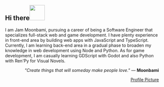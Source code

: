 <!-- ![MasterHead](https://pbs.twimg.com/profile_banners/1425084046275596289/1722762039/1500x500) -->
<!-- <h1 align="center">Hi, I am Moonbami!<img src="https://media.tenor.com/SNL9_xhZl9oAAAAi/waving-hand-joypixels.gif" width="50" height="50" /></h1> -->
<h2>Hi there<img src="https://media.tenor.com/SNL9_xhZl9oAAAAi/waving-hand-joypixels.gif" width="50" height="50" /></h2>
<p>I am Jam Moonbami, pursuing a career of being a Software Engineer that specializes full-stack web and game development. I have plenty experience in front-end area by building web apps with JavaScript and TypeScript. Currently, I am learning back-end area in a gradual phase to broaden my knowledge in web development using Node and Python. As for game development, I am casually learning GDScript with Godot and also Python with Ren'Py for Visual Novels.</p>
<p align="right"><i>"Create things that will someday make people love."</i> — <strong>Moonbami</strong></p>
<div align="right">
  <a href="https://ph.pinterest.com/search/pins/?q=ayase%20momo&rs=typed">Profile Picture</a>
</div> 

<div align="center">
<!--   <img src="https://github-readme-stats.vercel.app/api?username=moonbamijam&hide_title=false&hide_rank=false&show=reviews&show_icons=true&include_all_commits=true&count_private=true&disable_animations=false&theme=city_lights&bg_color=00000000&locale=en&hide_border=true" height="200" alt="stats graph"  />  -->
<!--   <img src="https://github-readme-stats.vercel.app/api/top-langs?username=moonbamijam&locale=en&hide_title=false&layout=compact&card_width=320&langs_count=10&theme=city_lights&bg_color=00000000&hide_border=true" height="200" alt="languages graph"  /> -->
<!--   <img height="150" src="https://media1.tenor.com/m/PyNliHCBh4IAAAAC/hoshimachi-suisei-hosimati-suisei.gif"  />  -->
<!--   <img height="200" src="https://64.media.tumblr.com/f03272a8cebede891b1e850675fa7b37/381a7a9e164998d6-0a/s640x960/7e7f38d23840e6c85351ba11b0d956450c1efcbf.gif"  />  -->
</div> 

<!-- <h2 align="center">Tech Stacks</h2> -->

<div align="center">
  <a href="https://go-skill-icons.vercel.app/">
    <!-- By favorites -->
<!--     <img src="https://go-skill-icons.vercel.app/api/icons?i=ts,js,py,react,nextjs,vite,godot,tailwind,sass,css,html,express,nodejs,mongodb,firebase,pnpm,vscode,ps,figma&perline=7" /> -->
    <!-- By alphabetical -->
<!--     <img src="https://go-skill-icons.vercel.app/api/icons?i=css,express,figma,firebase,godot,html,js,mongodb,nextjs,nodejs,ps,pnpm,py,react,renpy,sass,tailwind,ts,vite,vscode&perline=7" /> -->
  </a>
</div>
